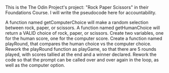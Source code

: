 This is the The Odin Project's project: "Rock Paper Scissors" in their Foundations Course.
I will write the pseudocode here for accountability. 

A function named getComputerChoice will make a random selection between rock, paper, or scissors.
A function named getHumanChoice will return a VALID choice of rock, paper, or scissors.
Create two variables, one for the human score, one for the computer score.
Create a function named playRound, that compares the human choice vs the computer choice.
Rework the playRound function as playGame, so that there are 5 rounds played, with scores tallied at the end and a winner declared.
Rework the code so that the prompt can be called over and over again in the loop, as well as the computer option.